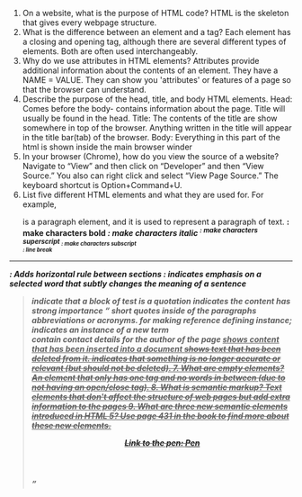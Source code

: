 1. On a website, what is the purpose of HTML code?
  HTML is the skeleton that gives every webpage structure.
2. What is the difference between an element and a tag?
  Each element has a closing and opening tag, although there are several different types of elements. Both are often used interchangeably.
3. Why do we use attributes in HTML elements?
  Attributes provide additional information about the contents of an element. They have a NAME = VALUE. They can show you 'attributes' or features of a page so that the browser can understand.
4. Describe the purpose of the head, title, and body HTML elements.
  Head: Comes before the body- contains information about the page. Title will usually be found in the head.
  Title: The contents of the title are show somewhere in top of the browser. Anything written in the title will appear in the title bar(tab) of the browser.
  Body: Everything in this part of the html is shown inside the main browser winder
5. In your browser (Chrome), how do you view the source of a website?
  Navigate to “View” and then click on “Developer” and then “View Source.” You also can right click and select “View Page Source.” The keyboard shortcut is Option+Command+U.
6. List five different HTML elements and what they are used for. For example, <p></p> is a paragraph element, and it is used to represent a paragraph of text.
  <b> : make characters bold
  <i> : make characters italic
  <sup> : make characters superscript
  <sub> : make characters subscript
  <br /> : line break
  <hr /> : Adds horizontal rule between sections
  <em> : indicates emphasis on a selected word that subtly changes the meaning of a sentence
  <blockquote> indicate that a block of test is a quotation
  <strong> indicates the content has strong importance
  <q> short quotes inside of the paragraphs
  <abbr> abbreviations or acronyms.
  <cite> for making reference
  <dfn> defining instance; indicates an instance of a new term
  <address> contain contact details for the author of the page
  <ins> shows content that has been inserted into a document
  <del> shows text that has been deleted from it.
  <s> indicates that something is no longer accurate or relevant (but should not be deleted).
7. What are empty elements?
  An element that only has one tag and no words in between (due to not having an open/close tag).
8. What is semantic markup?
  Text elements that don't affect the structure of web pages but add extra information to the pages
9. What are three new semantic elements introduced in HTML 5? Use page 431 in the book to find more about these new elements.
  <header> <footer> <nav> <articles> <aside> <section> <hgroup> <figure> <figcaption> <a>

  Link to the pen: [Pen](https://codepen.io/andrewvallejo/pen/rNMbLNw)

